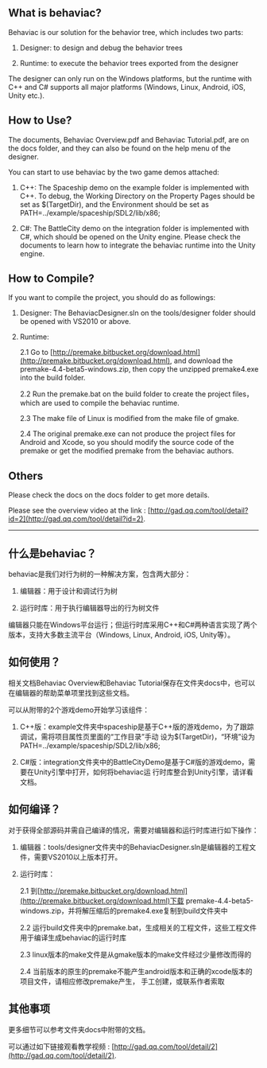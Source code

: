 ﻿What is behaviac?
------------------------------------------

Behaviac is our solution for the behavior tree, which includes two parts:

1. Designer: to design and debug the behavior trees

2. Runtime: to execute the behavior trees exported from the designer

The designer can only run on the Windows platforms, but the runtime with C++ and C# supports
all major platforms (Windows, Linux, Android, iOS, Unity etc.).


How to Use?
------------------------------------------

The documents, Behaviac Overview.pdf and Behaviac Tutorial.pdf, are on the docs folder, and they
can also be found on the help menu of the designer.

You can start to use behaviac by the two game demos attached:

1. C++: The Spaceship demo on the example folder is implemented with C++. To debug, the Working
Directory on the Property Pages should be set as $(TargetDir), and the Environment should be set
as PATH=../example/spaceship/SDL2/lib/x86;

2. C#: The BattleCity demo on the integration folder is implemented with C#, which should be
opened on the Unity engine. Please check the documents to learn how to integrate the behaviac
runtime into the Unity engine.


How to Compile?
------------------------------------------

If you want to compile the project, you should do as followings:

1. Designer: The BehaviacDesigner.sln on the tools/designer folder should be opened with VS2010
or above.

2. Runtime:

	2.1 Go to [http://premake.bitbucket.org/download.html](http://premake.bitbucket.org/download.html),
		and download the premake-4.4-beta5-windows.zip, then copy the unzipped premake4.exe into
		the build folder.

	2.2 Run the premake.bat on the build folder to create the project files，which are used to compile
		the behaviac runtime.

	2.3 The make file of Linux is modified from the make file of gmake.

	2.4 The original premake.exe can not produce the project files for Android and Xcode, so you should
		modify the source code of the premake or get the modified premake from the behaviac authors.


Others
------------------------------------------

Please check the docs on the docs folder to get more details.

Please see the overview video at the link : [http://gad.qq.com/tool/detail?id=2](http://gad.qq.com/tool/detail?id=2).


------------------------------------------


什么是behaviac？
------------------------------------------

behaviac是我们对行为树的一种解决方案，包含两大部分：

1. 编辑器：用于设计和调试行为树

2. 运行时库：用于执行编辑器导出的行为树文件

编辑器只能在Windows平台运行；但运行时库采用C++和C#两种语言实现了两个版本，支持大多数主流平台（Windows,
Linux, Android, iOS, Unity等）。


如何使用？
------------------------------------------

相关文档Behaviac Overview和Behaviac Tutorial保存在文件夹docs中，也可以在编辑器的帮助菜单项里找到这些文档。

可以从附带的2个游戏demo开始学习该组件：

1. C++版：example文件夹中spaceship是基于C++版的游戏demo，为了跟踪调试，需将项目属性页里面的“工作目录”手动
设为$(TargetDir)，“环境”设为PATH=../example/spaceship/SDL2/lib/x86;

2. C#版：integration文件夹中的BattleCityDemo是基于C#版的游戏demo，需要在Unity引擎中打开，如何将behaviac运
行时库整合到Unity引擎，请详看文档。


如何编译？
------------------------------------------

对于获得全部源码并需自己编译的情况，需要对编辑器和运行时库进行如下操作：

1. 编辑器：tools/designer文件夹中的BehaviacDesigner.sln是编辑器的工程文件，需要VS2010以上版本打开。

2. 运行时库：

	2.1 到[http://premake.bitbucket.org/download.html](http://premake.bitbucket.org/download.html)下载
		premake-4.4-beta5-windows.zip，并将解压缩后的premake4.exe复制到build文件夹中
	
	2.2 运行build文件夹中的premake.bat，生成相关的工程文件，这些工程文件用于编译生成behaviac的运行时库
	
	2.3 linux版本的make文件是从gmake版本的make文件经过少量修改而得的
	
	2.4 当前版本的原生的premake不能产生android版本和正确的xcode版本的项目文件，请相应修改premake产生，
		手工创建，或联系作者索取


其他事项
------------------------------------------

更多细节可以参考文件夹docs中附带的文档。

可以通过如下链接观看教学视频 : [http://gad.qq.com/tool/detail/2](http://gad.qq.com/tool/detail/2).
